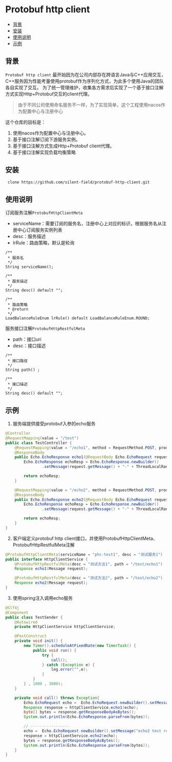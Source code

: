 # Protobuf http client

- [背景](#背景)
- [安装](#安装)
- [使用说明](#使用说明)
- [示例](#示例)

## 背景

`Protobuf http client` 最开始因为在公司内部存在跨语言Java与C++应用交互，C++服务因为性能考量使用protobuf作为序列化方式，为此多个使用Java的团队各自实现了交互。
为了统一管理维护，收集各方需求后实现了一个基于接口注解方式实现Http+Protobuf交互的client代理。

> 由于不同公司使用命名服务不一样，为了实现简单，这个工程使用nacos作为配置中心与注册中心

这个仓库的目标是：

1. 使用nacos作为配置中心与注册中心。
2. 基于接口注解订阅下游服务实例。
3. 基于接口注解方式生成Http+Protobuf client代理。
4. 基于接口注解实现负载均衡策略

## 安装

```sh
 clone https://github.com/silent-field/protobuf-http-client.git
```

## 使用说明

订阅服务注解`ProtobufHttpClientMeta`
* serviceName：需要订阅的服务名，注册中心上对应的标识，根据服务名从注册中心订阅服务实例列表
* desc：服务描述
* lrRule：路由策略，默认是轮询

```
/**
 * 服务名
 */
String serviceName();

/**
 * 服务描述
 */
String desc() default "";

/**
 * 路由策略
 * @return
 */
LoadBalanceRuleEnum lrRule() default LoadBalanceRuleEnum.ROUND;
```

服务接口注解`ProtobufHttpRestfulMeta`
* path：接口uri
* desc：接口描述

```
/**
 * 接口路径
 */
String path() ;

/**
 * 接口描述
 */
String desc() default "";
```

## 示例

1. 服务端提供接受protobuf入参的echo服务
```java
@Controller
@RequestMapping(value = "/test")
public class TestController {
	@RequestMapping(value = "/echo1", method = RequestMethod.POST, produces = "application/x-protobuf")
	@ResponseBody
	public Echo.EchoResponse echo1(@RequestBody Echo.EchoRequest request) {
		Echo.EchoResponse echoResp = Echo.EchoResponse.newBuilder()
				.setMessage(request.getMessage() + "-" + ThreadLocalRandom.current().nextLong()).build();

		return echoResp;
	}

	@RequestMapping(value = "/echo2", method = RequestMethod.POST, produces = "application/x-protobuf")
	@ResponseBody
	public Echo.EchoResponse echo2(@RequestBody Echo.EchoRequest request) {
		Echo.EchoResponse echoResp = Echo.EchoResponse.newBuilder()
				.setMessage(request.getMessage() + "-" + ThreadLocalRandom.current().nextLong()).build();

		return echoResp;
	}
}
```

2. 客户端定义protobuf http client接口，并使用ProtobufHttpClientMeta、ProtobufHttpRestfulMeta注解

```java
@ProtobufHttpClientMeta(serviceName = "phc-test1", desc = "测试服务1")
public interface HttpClientService {
	@ProtobufHttpRestfulMeta(desc = "测试方法1", path = "/test/echo1")
	Response echo1(Message request);

	@ProtobufHttpRestfulMeta(desc = "测试方法2", path = "/test/echo2")
	Response echo2(Message request);
}
```

3. 使用spring注入调用echo服务
```java
@Slf4j
@Component
public class TestSender {
    @Autowired
    private HttpClientService httpClientService;

    @PostConstruct
    private void init() {
        new Timer().scheduleAtFixedRate(new TimerTask() {
            public void run() {
                try {
                    call();
                } catch (Exception e) {
                    log.error("",e);
                }
            }
        } , 1000 , 3000);
    }

    private void call() throws Exception{
        Echo.EchoRequest echo =  Echo.EchoRequest.newBuilder().setMessage("echo1 test request").build();
        Response response = httpClientService.echo1(echo);
        byte[] bytes = response.getResponseBodyAsBytes();
        System.out.println(Echo.EchoResponse.parseFrom(bytes));

        // -----------------
        echo =  Echo.EchoRequest.newBuilder().setMessage("echo2 test request").build();
        response = httpClientService.echo2(echo);
        bytes = response.getResponseBodyAsBytes();
        System.out.println(Echo.EchoResponse.parseFrom(bytes));
    }
}
```
